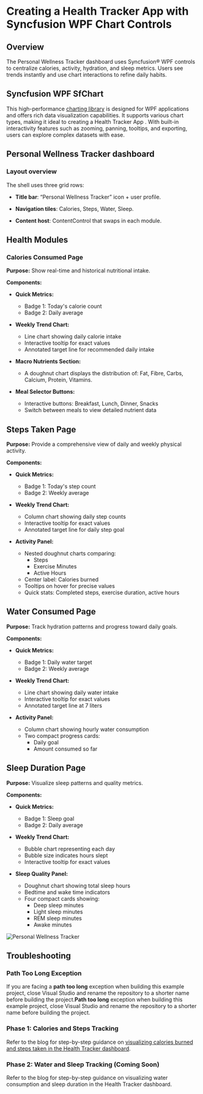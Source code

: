 # Creating a Health Tracker App with Syncfusion WPF Chart Controls

## Overview

The Personal Wellness Tracker dashboard uses Syncfusion® WPF controls to centralize calories, activity, hydration, and sleep metrics. Users see trends instantly and use chart interactions to refine daily habits.

## Syncfusion WPF SfChart

This high-performance [charting library](https://help.syncfusion.com/wpf/charts/getting-started) is designed for WPF applications and offers rich data visualization capabilities. It supports various chart types, making it ideal to creating a Health Tracker App . With built-in interactivity features such as zooming, panning, tooltips, and exporting, users can explore complex datasets with ease. 


## Personal Wellness Tracker dashboard

### Layout overview

The shell uses three grid rows:

- **Title bar**: “Personal Wellness Tracker” icon + user profile.

- **Navigation tiles**: Calories, Steps, Water, Sleep.

- **Content host**: ContentControl that swaps in each module.

## Health Modules 

### Calories Consumed Page

**Purpose:** Show real-time and historical nutritional intake.

**Components:**
- **Quick Metrics:**  
  - Badge 1: Today's calorie count  
  - Badge 2: Daily average

- **Weekly Trend Chart:**  
  - Line chart showing daily calorie intake  
  - Interactive tooltip for exact values  
  - Annotated target line for recommended daily intake

- **Macro Nutrients Section:**  
  - A doughnut chart displays the distribution of: Fat, Fibre, Carbs, Calcium, Protein, Vitamins.

- **Meal Selector Buttons:**  
  - Interactive buttons: Breakfast, Lunch, Dinner, Snacks  
  - Switch between meals to view detailed nutrient data

## Steps Taken Page

**Purpose:** Provide a comprehensive view of daily and weekly physical activity.

**Components:**
- **Quick Metrics:**  
  - Badge 1: Today's step count  
  - Badge 2: Weekly average

- **Weekly Trend Chart:**  
  - Column chart showing daily step counts  
  - Interactive tooltip for exact values  
  - Annotated target line for daily step goal

- **Activity Panel:**  
  - Nested doughnut charts comparing:  
    - Steps  
    - Exercise Minutes  
    - Active Hours  
  - Center label: Calories burned  
  - Tooltips on hover for precise values  
  - Quick stats: Completed steps, exercise duration, active hours

## Water Consumed Page

**Purpose:** Track hydration patterns and progress toward daily goals.

**Components:**
- **Quick Metrics:**  
  - Badge 1: Daily water target  
  - Badge 2: Weekly average

- **Weekly Trend Chart:**  
  - Line chart showing daily water intake  
  - Interactive tooltip for exact values  
  - Annotated target line at 7 liters

- **Activity Panel:**  
  - Column chart showing hourly water consumption  
  - Two compact progress cards:  
    - Daily goal  
    - Amount consumed so far

## Sleep Duration Page

**Purpose:** Visualize sleep patterns and quality metrics.

**Components:**
- **Quick Metrics:**  
  - Badge 1: Sleep goal  
  - Badge 2: Daily average

- **Weekly Trend Chart:**  
  - Bubble chart representing each day  
  - Bubble size indicates hours slept  
  - Interactive tooltip for exact values

- **Sleep Quality Panel:** 
  - Doughnut chart showing total sleep hours  
  - Bedtime and wake time indicators  
  - Four compact cards showing:  
    - Deep sleep minutes  
    - Light sleep minutes  
    - REM sleep minutes  
    - Awake minutes

![Personal Wellness Tracker](https://github.com/user-attachments/assets/07ca26e6-ea5d-4791-a655-e48b22979f12)

## Troubleshooting

### Path Too Long Exception

If you are facing a **path too long** exception when building this example project, close Visual Studio and rename the repository to a shorter name before building the project.**Path too long** exception when building this example project, close Visual Studio and rename the repository to a shorter name before building the project.

### Phase 1: Calories and Steps Tracking

Refer to the blog for step-by-step guidance on [visualizing calories burned and steps taken in the Health Tracker dashboard](https://www.syncfusion.com/blogs/post/wpf-health-tracker-chart-calories-steps).

### Phase 2: Water and Sleep Tracking (Coming Soon)

Refer to the blog for step-by-step guidance on visualizing  water consumption and sleep duration in the Health Tracker dashboard.
